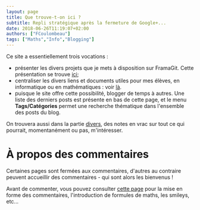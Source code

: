 ```yaml
---
layout: page
title: Que trouve-t-on ici ?
subtitle: Repli stratégique après la fermeture de Google+...
date: 2018-06-26T11:19:07+02:00
authors: ["FCoulombeau"]
tags: ["Maths","Info","Blogging"]
---
```


Ce site a essentiellement trois vocations :

- présenter les divers projets que je mets à disposition sur FramaGit. Cette présentation se trouve [ici](/git/);
- centraliser les divers liens et documents utiles pour mes élèves, en informatique ou en mathématiques : voir [là](/enseignement/).
- puisque le site offre cette possibilité, blogger de temps à autres. Une liste des derniers posts est présente en bas de cette page, et le menu **Tags/Catégories** permet une recherche thématique dans l'ensemble des posts du blog.

On trouvera aussi dans la partie [divers](/divers/), des notes en vrac sur tout ce qui pourrait, momentanément ou pas, m'intéresser.

# À propos des commentaires

Certaines pages sont fermées aux commentaires, d'autres au contraire peuvent accueillir des commentaires - qui sont alors les bienvenus !

Avant de commenter, vous pouvez consulter [cette page](commentpolicy) pour la mise en forme des commentaires, l'introduction de formules de maths, les smileys, etc...